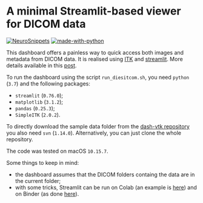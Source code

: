 # A minimal Streamlit-based viewer for DICOM data

[![NeuroSnippets](https://img.shields.io/static/v1?label=Neuro&message=Snippets&color=orange)](http://neurosnippets.com/posts/diesitcom/#post) [![made-with-python](https://img.shields.io/badge/Made%20with-Python-1f425f.svg)](https://www.python.org/)

This dashboard offers a painless way to quick access both images and metadata from DICOM data. It is realised using [ITK](https://simpleitk.readthedocs.io/en/master/ 'SimpleITK Documentation') and [streamlit](https://www.streamlit.io 'Streamlit'). More details available in this [post](http://neurosnippets.com/posts/diesitcom/#post).

To run the dashboard using the script `run_diesitcom.sh`, you need `python` (`3.7`) and the following packages:

* `streamlit` (`0.76.0`);
* `matplotlib` (`3.1.2`);
* `pandas` (`0.25.3`);
* `SimpleITK` (`2.0.2`).

To directly download the sample data folder from the [dash-vtk repository](https://github.com/plotly/dash-vtk 'Dash-VTK') you also need `svn` (`1.14.0`). Alternatively, you can just clone the whole repository.

The code was tested on macOS `10.15.7`.

Some things to keep in mind:
* the dashboard assumes that the DICOM folders containg the data are in the current folder;
* with some tricks, Streamlit can be run on Colab (an example is [here](https://github.com/mrm8488/shared_colab_notebooks/blob/master/Create_streamlit_app.ipynb 'Running Streamlit on Colab')) and on Binder (as done [here](https://github.com/chekos/testing-streamlit-mybinder 'Running Streamlit on Binder')).
